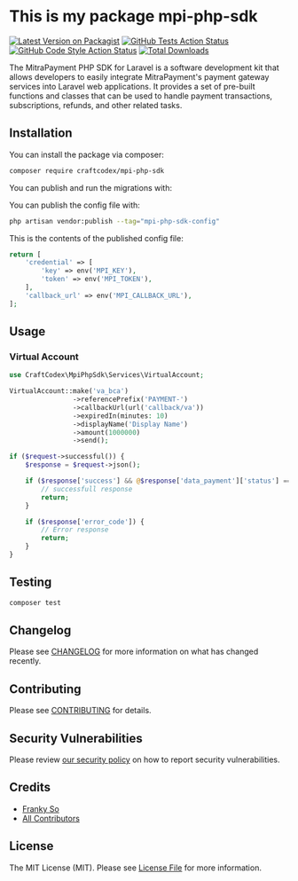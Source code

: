 # This is my package mpi-php-sdk

[![Latest Version on Packagist](https://img.shields.io/packagist/v/craftcodex/mpi-php-sdk.svg?style=flat-square)](https://packagist.org/packages/craftcodex/mpi-php-sdk)
[![GitHub Tests Action Status](https://img.shields.io/github/actions/workflow/status/craftcodex/mpi-php-sdk/run-tests.yml?branch=main&label=tests&style=flat-square)](https://github.com/craftcodex/mpi-php-sdk/actions?query=workflow%3Arun-tests+branch%3Amain)
[![GitHub Code Style Action Status](https://img.shields.io/github/actions/workflow/status/craftcodex/mpi-php-sdk/fix-php-code-style-issues.yml?branch=main&label=code%20style&style=flat-square)](https://github.com/craftcodex/mpi-php-sdk/actions?query=workflow%3A"Fix+PHP+code+style+issues"+branch%3Amain)
[![Total Downloads](https://img.shields.io/packagist/dt/craftcodex/mpi-php-sdk.svg?style=flat-square)](https://packagist.org/packages/craftcodex/mpi-php-sdk)

The MitraPayment PHP SDK for Laravel is a software development kit that allows developers to easily integrate MitraPayment's payment gateway services into Laravel web applications. It provides a set of pre-built functions and classes that can be used to handle payment transactions, subscriptions, refunds, and other related tasks.

## Installation

You can install the package via composer:

```bash
composer require craftcodex/mpi-php-sdk
```

You can publish and run the migrations with:

You can publish the config file with:

```bash
php artisan vendor:publish --tag="mpi-php-sdk-config"
```

This is the contents of the published config file:

```php
return [
    'credential' => [
        'key' => env('MPI_KEY'),
        'token' => env('MPI_TOKEN'),
    ],
    'callback_url' => env('MPI_CALLBACK_URL'),
];
```

## Usage

### Virtual Account

```php
use CraftCodex\MpiPhpSdk\Services\VirtualAccount;

VirtualAccount::make('va_bca')
                ->referencePrefix('PAYMENT-')
                ->callbackUrl(url('callback/va'))
                ->expiredIn(minutes: 10)
                ->displayName('Display Name')
                ->amount(1000000)
                ->send();

if ($request->successful()) {
    $response = $request->json();

    if ($response['success'] && @$response['data_payment']['status'] == 'pending') {
        // successfull response
        return;
    }

    if ($response['error_code']) {
        // Error response
        return;
    }
}
```

## Testing

```bash
composer test
```

## Changelog

Please see [CHANGELOG](CHANGELOG.md) for more information on what has changed recently.

## Contributing

Please see [CONTRIBUTING](CONTRIBUTING.md) for details.

## Security Vulnerabilities

Please review [our security policy](../../security/policy) on how to report security vulnerabilities.

## Credits

- [Franky So](https://github.com/craftcodex)
- [All Contributors](../../contributors)

## License

The MIT License (MIT). Please see [License File](LICENSE.md) for more information.
